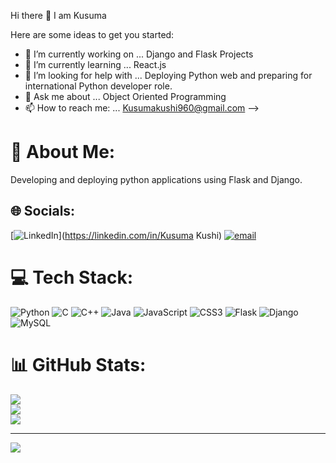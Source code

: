 Hi there 👋 I am Kusuma

Here are some ideas to get you started:

- 🔭 I’m currently working on ... Django and Flask Projects
- 🌱 I’m currently learning ... React.js
- 🤔 I’m looking for help with ... Deploying Python web and preparing for international Python developer role.
- 💬 Ask me about ... Object Oriented Programming
- 📫 How to reach me: ... Kusumakushi960@gmail.com
-->
# 💫 About Me:
Developing and deploying python applications using Flask and Django.


## 🌐 Socials:
[![LinkedIn](https://img.shields.io/badge/LinkedIn-%230077B5.svg?logo=linkedin&logoColor=white)](https://linkedin.com/in/Kusuma Kushi) [![email](https://img.shields.io/badge/Email-D14836?logo=gmail&logoColor=white)](mailto:kusumakushi960@gmail.com) 

# 💻 Tech Stack:
![Python](https://img.shields.io/badge/python-3670A0?style=for-the-badge&logo=python&logoColor=ffdd54) ![C](https://img.shields.io/badge/c-%2300599C.svg?style=for-the-badge&logo=c&logoColor=white) ![C++](https://img.shields.io/badge/c++-%2300599C.svg?style=for-the-badge&logo=c%2B%2B&logoColor=white) ![Java](https://img.shields.io/badge/java-%23ED8B00.svg?style=for-the-badge&logo=openjdk&logoColor=white) ![JavaScript](https://img.shields.io/badge/javascript-%23323330.svg?style=for-the-badge&logo=javascript&logoColor=%23F7DF1E) ![CSS3](https://img.shields.io/badge/css3-%231572B6.svg?style=for-the-badge&logo=css3&logoColor=white) ![Flask](https://img.shields.io/badge/flask-%23000.svg?style=for-the-badge&logo=flask&logoColor=white) ![Django](https://img.shields.io/badge/django-%23092E20.svg?style=for-the-badge&logo=django&logoColor=white) ![MySQL](https://img.shields.io/badge/mysql-4479A1.svg?style=for-the-badge&logo=mysql&logoColor=white)
# 📊 GitHub Stats:
![](https://github-readme-stats.vercel.app/api?username=Kusuma-codes&theme=dark&hide_border=false&include_all_commits=false&count_private=false)<br/>
![](https://nirzak-streak-stats.vercel.app/?user=Kusuma-codes&theme=dark&hide_border=false)<br/>
![](https://github-readme-stats.vercel.app/api/top-langs/?username=Kusuma-codes&theme=dark&hide_border=false&include_all_commits=false&count_private=false&layout=compact)

---
[![](https://visitcount.itsvg.in/api?id=Kusuma-codes&icon=0&color=0)](https://visitcount.itsvg.in)

<!-- Proudly created with GPRM ( https://gprm.itsvg.in ) -->
